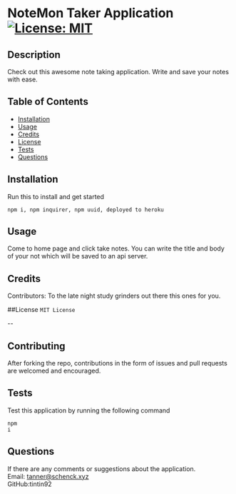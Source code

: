 # NoteMon Taker Application [![License: MIT](https://img.shields.io/badge/License-MIT-yellow.svg)](https://opensource.org/licenses/MIT)

  ## Description
  Check out this awesome note taking application. Write and save your notes with ease. 
  
  ## Table of Contents
  
  * [Installation](#installation)
  * [Usage](#usage)
  * [Credits](#credit)
  * [License](#license)
  * [Tests](#test)
  * [Questions](#questions) 

  ## Installation
  Run this to install and get started
  <pre><code>npm i, npm inquirer, npm uuid, deployed to heroku</code></pre>


  ## Usage 
  Come to home page and click take notes. You can write the title and body of your not which will be saved to an api server. 

  ## Credits
  Contributors: To the late night study grinders out there this ones for you. 

  ##License
  <code>MIT License</code>

  --

  ## Contributing
  After forking the repo, contributions in the form of issues and pull requests are welcomed and encouraged. 

  ## Tests
  Test this application by running the following command
    <pre><code>npm i </code></pre>

  ## Questions
  If there are any comments or suggestions about the application. 
  <br>
    Email: tanner@schenck.xyz
  <br>
    GitHub:tintin92